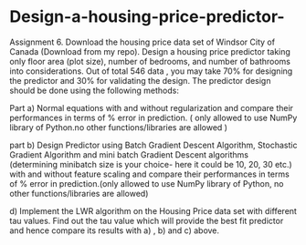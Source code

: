 # Design-a-housing-price-predictor-

Assignment 6. Download the housing price data set of Windsor City of Canada (Download from my repo). Design a housing price predictor taking only floor area (plot size), number of bedrooms, and number of bathrooms into considerations. Out of total 546 data , you may take 70% for designing the predictor and 30% for validating the design. The predictor design should be done using the following methods:

Part a) Normal equations  with  and without regularization and compare their performances in terms of % error in prediction. ( only allowed to use NumPy library of Python.no other functions/libraries are allowed )


part b) Design Predictor using Batch Gradient Descent Algorithm, Stochastic Gradient Algorithm and mini batch Gradient Descent algorithms (determining minibatch size is your choice- here it could be 10, 20, 30 etc.) with and without feature scaling and compare their performances in terms of % error in prediction.(only allowed to use NumPy library of Python, no other functions/libraries are allowed) 


d) Implement the LWR algorithm on the Housing Price data set with different tau values.	Find out the tau value which will provide the best fit predictor and hence compare its results with a) , b) and c) above.		
